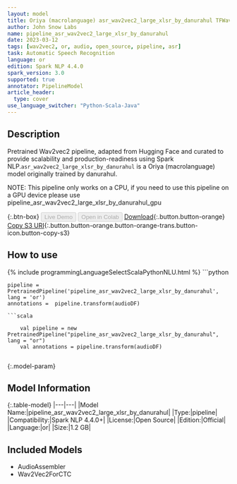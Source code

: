 ```yaml
---
layout: model
title: Oriya (macrolanguage) asr_wav2vec2_large_xlsr_by_danurahul TFWav2Vec2ForCTC from danurahul
author: John Snow Labs
name: pipeline_asr_wav2vec2_large_xlsr_by_danurahul
date: 2023-03-12
tags: [wav2vec2, or, audio, open_source, pipeline, asr]
task: Automatic Speech Recognition
language: or
edition: Spark NLP 4.4.0
spark_version: 3.0
supported: true
annotator: PipelineModel
article_header:
  type: cover
use_language_switcher: "Python-Scala-Java"
---
```


## Description

Pretrained Wav2vec2  pipeline, adapted from Hugging Face and curated to provide scalability and production-readiness using Spark NLP.`asr_wav2vec2_large_xlsr_by_danurahul` is a Oriya (macrolanguage) model originally trained by danurahul.

NOTE: This pipeline only works on a CPU, if you need to use this pipeline on a GPU device please use pipeline_asr_wav2vec2_large_xlsr_by_danurahul_gpu

{:.btn-box}
<button class="button button-orange" disabled>Live Demo</button>
<button class="button button-orange" disabled>Open in Colab</button>
[Download](https://s3.amazonaws.com/auxdata.johnsnowlabs.com/public/models/pipeline_asr_wav2vec2_large_xlsr_by_danurahul_or_4.4.0_3.0_1678605482758.zip){:.button.button-orange}
[Copy S3 URI](s3://auxdata.johnsnowlabs.com/public/models/pipeline_asr_wav2vec2_large_xlsr_by_danurahul_or_4.4.0_3.0_1678605482758.zip){:.button.button-orange.button-orange-trans.button-icon.button-copy-s3}

## How to use



<div class="tabs-box" markdown="1">
{% include programmingLanguageSelectScalaPythonNLU.html %}
```python

    pipeline = PretrainedPipeline('pipeline_asr_wav2vec2_large_xlsr_by_danurahul', lang = 'or')
    annotations =  pipeline.transform(audioDF)
    
```
```scala

    val pipeline = new PretrainedPipeline("pipeline_asr_wav2vec2_large_xlsr_by_danurahul", lang = "or")
    val annotations = pipeline.transform(audioDF)
    
```
</div>

{:.model-param}
## Model Information

{:.table-model}
|---|---|
|Model Name:|pipeline_asr_wav2vec2_large_xlsr_by_danurahul|
|Type:|pipeline|
|Compatibility:|Spark NLP 4.4.0+|
|License:|Open Source|
|Edition:|Official|
|Language:|or|
|Size:|1.2 GB|

## Included Models

- AudioAssembler
- Wav2Vec2ForCTC